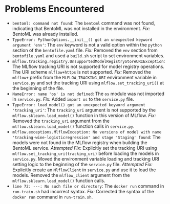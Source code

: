# Problems Encountered

- `bentoml: command not found`: The `bentoml` command was not found, indicating that BentoML was not installed in the environment.
  *Fix:* BentoML was already installed.
- `TypeError: PythonOptions.__init__() got an unexpected keyword argument 'env'`: The `env` keyword is not a valid option within the `python` section of the `bentofile.yaml` file.
  *Fix:* Removed the `env` section from `bentofile.yaml` and used a `build.sh` script to set environment variables.
- `mlflow.tracking.registry.UnsupportedModelRegistryStoreURIException`: The MLflow tracking URI is not supported for model registry operations. The URI scheme `mlflow+https` is not supported.
  *Fix:* Removed the `mlflow+` prefix from the `MLFLOW_TRACKING_URI` environment variable in `service.py` and set the tracking URI using `mlflow.set_tracking_uri()` at the beginning of the file.
- `NameError: name 'os' is not defined`: The `os` module was not imported in `service.py`.
  *Fix:* Added `import os` to the `service.py` file.
- `TypeError: load_model() got an unexpected keyword argument 'tracking_uri'`: The `tracking_uri` argument is not supported by the `mlflow.sklearn.load_model()` function in this version of MLflow.
  *Fix:* Removed the `tracking_uri` argument from the `mlflow.sklearn.load_model()` function calls in `service.py`.
- `mlflow.exceptions.MlflowException: No versions of model with name 'tracking-wine-logisticregression' and stage 'Staging' found`: The models were not found in the MLflow registry when building the BentoML service.
  *Attempted Fix:* Explicitly set the tracking URI using `mlflow.set_tracking_uri(tracking_uri)` before loading the models in `service.py`. Moved the environment variable loading and tracking URI setting logic to the beginning of the `service.py` file.
  *Attempted Fix:* Explicitly create an `MlflowClient` in `service.py` and use it to load the models. Removed the `mlflow_client` argument from the `mlflow.sklearn.load_model()` function calls.
- `line 72: ---: No such file or directory`: The `docker run` command in `run-train.sh` had incorrect syntax.
  *Fix:* Corrected the syntax of the `docker run` command in `run-train.sh`.